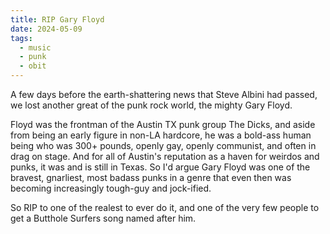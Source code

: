 ```yaml
---
title: RIP Gary Floyd
date: 2024-05-09
tags:
  - music
  - punk
  - obit
---
```


A few days before the earth-shattering news that Steve Albini had passed, we lost another great of the punk rock world, the mighty Gary Floyd.

Floyd was the frontman of the Austin TX punk group The Dicks, and aside from being an early figure in non-LA hardcore, he was a bold-ass human being who was 300+ pounds, openly gay, openly communist, and often in drag on stage. And for all of Austin's reputation as a haven for weirdos and punks, it was and is still in Texas. So I'd argue Gary Floyd was one of the bravest, gnarliest, most badass punks in a genre that even then was becoming increasingly tough-guy and jock-ified.

So RIP to one of the realest to ever do it, and one of the very few people to get a Butthole Surfers song named after him.
